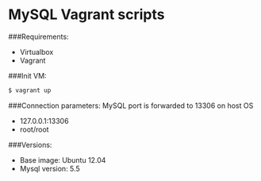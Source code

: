 # MySQL Vagrant scripts

###Requirements:
- Virtualbox
- Vagrant

###Init VM:
```sh
$ vagrant up
```

###Connection parameters:
MySQL port is forwarded to 13306 on host OS

- 127.0.0.1:13306
- root/root

###Versions:
- Base image: Ubuntu 12.04
- Mysql version: 5.5
